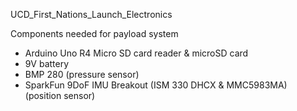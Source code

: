 UCD_First_Nations_Launch_Electronics


Components needed for payload system
- Arduino Uno R4
  Micro SD card reader & microSD card
- 9V battery
- BMP 280 (pressure sensor)
- SparkFun 9DoF IMU Breakout (ISM 330 DHCX & MMC5983MA)	(position sensor)
